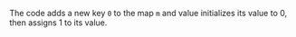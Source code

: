 The code adds a new key `0` to the map `m` and value initializes its value to 0, then assigns 1 to its value.
